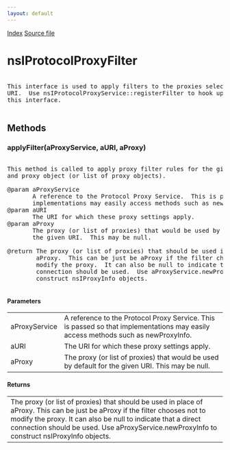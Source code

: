 ```yaml
---
layout: default
---
```

<div id='links'><a href="../index.html">Index</a>
<a href="http://dxr.mozilla.org/mozilla-central/source/netwerk/base/public/nsIProtocolProxyFilter.idl">Source file</a>
</div>

# nsIProtocolProxyFilter #
<pre>  
This interface is used to apply filters to the proxies selected for a given  
URI.  Use nsIProtocolProxyService::registerFilter to hook up instances of  
this interface.  
  
</pre>
## Methods ##

### applyFilter(aProxyService, aURI, aProxy) ###
<pre>  
This method is called to apply proxy filter rules for the given URI  
and proxy object (or list of proxy objects).  
  
@param aProxyService  
       A reference to the Protocol Proxy Service.  This is passed so that  
       implementations may easily access methods such as newProxyInfo.  
@param aURI  
       The URI for which these proxy settings apply.  
@param aProxy  
       The proxy (or list of proxies) that would be used by default for  
       the given URI.  This may be null.  
  
@return The proxy (or list of proxies) that should be used in place of  
        aProxy.  This can be just be aProxy if the filter chooses not to  
        modify the proxy.  It can also be null to indicate that a direct  
        connection should be used.  Use aProxyService.newProxyInfo to  
        construct nsIProxyInfo objects.  
  
</pre>
#### Parameters ####

<table>

<tr>
<td>aProxyService</td>
<td>       A reference to the Protocol Proxy Service.  This is passed so that  
       implementations may easily access methods such as newProxyInfo.  
</td>
</tr>

<tr>
<td>aURI</td>
<td>       The URI for which these proxy settings apply.  
</td>
</tr>

<tr>
<td>aProxy</td>
<td>       The proxy (or list of proxies) that would be used by default for  
       the given URI.  This may be null.  
</td>
</tr>

</table>

#### Returns ####

<table>

<tr>
<td>The proxy (or list of proxies) that should be used in place of  
        aProxy.  This can be just be aProxy if the filter chooses not to  
        modify the proxy.  It can also be null to indicate that a direct  
        connection should be used.  Use aProxyService.newProxyInfo to  
        construct nsIProxyInfo objects.  
</td>
</tr>

</table>
